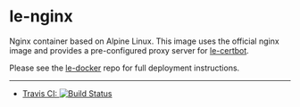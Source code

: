 # le-nginx

Nginx container based on Alpine Linux. This image uses the official nginx image and provides a pre-configured proxy server for [le-certbot](https://github.com/snw35/le-certbot).

Please see the [le-docker](https://github.com/snw35/le-docker) repo for full deployment instructions.

***

 * [Travis CI: ![Build Status](https://travis-ci.com/snw35/le-nginx.svg?branch=master)](https://travis-ci.com/github/snw35/le-nginx)
